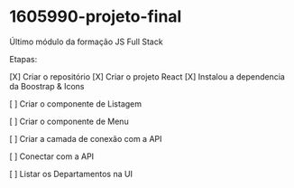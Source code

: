 # 1605990-projeto-final
Último módulo da formação JS Full Stack

Etapas:

[X] Criar o repositório
[X] Criar o projeto React
[X] Instalou a dependencia da Boostrap & Icons

[ ] Criar o componente de Listagem

[ ] Criar o componente de Menu

[ ] Criar a camada de conexão com a API

[ ] Conectar com a API

[ ] Listar os Departamentos na UI
